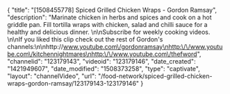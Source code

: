{
    "title": "[1508455778] Spiced Grilled Chicken Wraps - Gordon Ramsay",
    "description": "Marinate chicken in herbs and spices and cook on a hot griddle pan. Fill tortilla wraps with chicken, salad and chilli sauce for a healthy and delicious dinner. \n\nSubscribe for weekly cooking videos. \n\nIf you liked this clip check out the rest of Gordon's channels:\n\nhttp:\/\/www.youtube.com\/gordonramsay\nhttp:\/\/www.youtube.com\/kitchennightmares\nhttp:\/\/www.youtube.com\/thefword",
    "channelid": "123179143",
    "videoid": "123179146",
    "date_created": "1421949607",
    "date_modified": "1508373258",
    "type": "captivate",
    "layout": "channelVideo",
    "url": "\/food-network\/spiced-grilled-chicken-wraps-gordon-ramsay\/123179143-123179146"
}